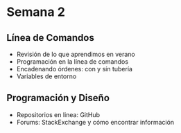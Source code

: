 # Semana 2
## Línea de Comandos
  * Revisión de lo que aprendimos en verano
  * Programación en la línea de comandos
  * Encadenando órdenes: con y sín tubería
  * Variables de entorno
  
## Programación y Diseño
  * Repositorios en linea: GitHub
  * Forums: StackExchange y cómo encontrar información
